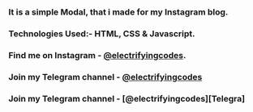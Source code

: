 ### It is a simple Modal, that i made for my Instagram blog.

### Technologies Used:- HTML, CSS & Javascript.

### Find me on Instagram - [@electrifyingcodes][Instagram].
### Join my Telegram channel - [@electrifyingcodes][Telegram]
### Join my Telegram channel - [@electrifyingcodes][Telegra]

[Instagram]: https://www.instagram.com/electrifyingcodes
[Telegram]: https://t.me/electrifyingcodes